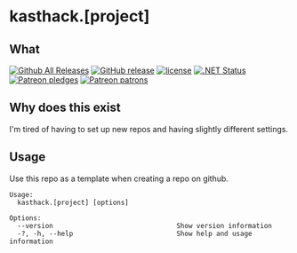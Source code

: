 # kasthack.[project]

## What

[![Github All Releases](https://img.shields.io/github/downloads/kasthack-labs/kasthack.[project]/total.svg)](https://github.com/kasthack-labs/kasthack.[project]/releases/latest)
[![GitHub release](https://img.shields.io/github/release/kasthack-labs/kasthack.[project].svg)](https://github.com/kasthack-labs/kasthack.[project]/releases/latest)
[![license](https://img.shields.io/github/license/kasthack-labs/kasthack.[project].svg)](LICENSE)
[![.NET Status](https://github.com/kasthack-labs/kasthack.[project]/workflows/.NET/badge.svg)](https://github.com/kasthack-labs/kasthack.[project]/actions?query=workflow%3A.NET)
[![Patreon pledges](https://img.shields.io/endpoint.svg?url=https%3A%2F%2Fshieldsio-patreon.vercel.app%2Fapi%3Fusername%3Dkasthack%26type%3Dpledges&style=flat)](https://patreon.com/kasthack)
[![Patreon patrons](https://img.shields.io/endpoint.svg?url=https%3A%2F%2Fshieldsio-patreon.vercel.app%2Fapi%3Fusername%3Dkasthack%26type%3Dpatrons&style=flat)](https://patreon.com/kasthack)

## Why does this exist

I'm tired of having to set up new repos and having slightly different settings.

## Usage

Use this repo as a template when creating a repo on github.

```
Usage:
  kasthack.[project] [options]

Options:
  --version                               Show version information
  -?, -h, --help                          Show help and usage information
```
